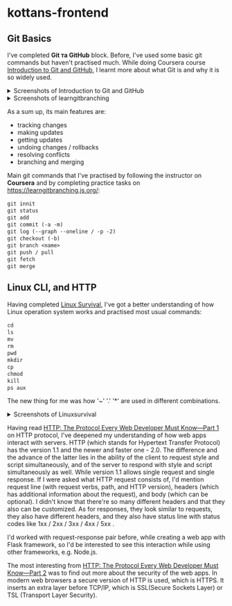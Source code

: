 # kottans-frontend

## Git Basics

I've completed **Git та GitHub** block.
Before, I've used some basic git commands but haven't practised much.
While doing Coursera course [Introduction to Git and GitHub](https://www.coursera.org/learn/introduction-git-github), I learnt more about what Git is and why it is so widely used.

<details>
    <summary>Screenshots of Introduction to Git and GitHub</summary>

![coursera1](git-screenshots/coursera1.png)

![coursera1](git-screenshots/coursera2.png)
</details>


<details>
    <summary>Screenshots of learngitbranching</summary>

![learngitbranching1](/git-screenshots/learngitbranching1.png)

![learngitbranching2](/git-screenshots/learngitbranching2.png)
</details>

As a sum up, its main features are:

* tracking changes
* making updates
* getting updates
* undoing changes / rollbacks
* resolving conflicts
* branching and merging

Main git commands that I've practised by following the instructor on **Coursera** and by completing practice tasks on <https://learngitbranching.js.org/>:

```
git innit
git status
git add
git commit (-a -m)
git log (--graph --oneline / -p -2)
git checkout (-b)
git branch <name>
git push / pull
git fetch
git merge
```

## Linux CLI, and HTTP

Having completed [Linux Survival](https://linuxsurvival.com/), I've got a better understanding of how Linux operation system works and practised most usual commands:

```
cd
ls
mv
rm
pwd
mkdir
cp
chmod
kill
ps aux
```

The new thing for me was how '~' '.' '*' are used in different combinations.

<details>
    <summary>Screenshots of Linuxsurvival</summary>

![Linuxsurvival1](/task_linux_cli/linux1.png)

![Linuxsurvival2](/task_linux_cli/linux2.png)

![Linuxsurvival3](/task_linux_cli/linux3.png)

![Linuxsurvival4](/task_linux_cli/linux4.png)
</details>

<p></p>

Having read [HTTP: The Protocol Every Web Developer Must Know—Part 1](https://code.tutsplus.com/tutorials/http-the-protocol-every-web-developer-must-know-part-1--net-31177?ec_unit=translation-info-language) on HTTP protocol, I've deepened my understanding of how web apps interact with servers.
HTTP (which stands for Hypertext Transfer Protocol) has the version 1.1 and the newer and faster one - 2.0. The difference and the advance of the latter lies in the ability of the client to request style and script simultaneously, and of the server to respond with style and script simultaneously as well. While version 1.1 allows single request and single response.
If I were asked what HTTP request consists of, I'd mention request line (with request verbs, path, and HTTP version), headers (which has additional information about the request), and body (which can be optional). I didn't know that there're so many different headers and that they also can be customized.
As for responses, they look similar to requests, they also have different headers, and they also have status line with status codes like 1xx / 2xx / 3xx / 4xx / 5xx .

I'd worked with request-response pair before, while creating a web app with Flask framework, so I'd be interested to see this interaction while using other frameworks, e.g. Node.js.

The most interesting from [HTTP: The Protocol Every Web Developer Must Know—Part 2](https://code.tutsplus.com/tutorials/http-the-protocol-every-web-developer-must-know-part-2--net-31155?ec_unit=translation-info-language#persistent-connection) was to find out more about the security of the web apps.
In modern web browsers a secure version of HTTP is used, which is HTTPS. It inserts an extra layer before TCP/IP, which is SSL(Secure Sockets Layer) or TSL (Transport Layer Security). 



